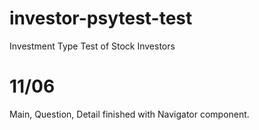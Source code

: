 # investor-psytest-test
Investment Type Test of Stock Investors


# 11/06
Main, Question, Detail finished with Navigator component.